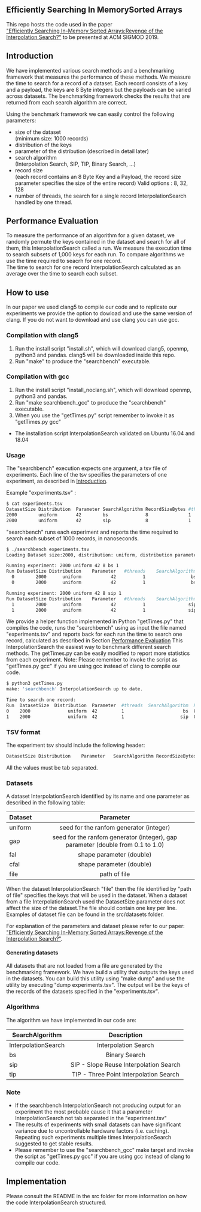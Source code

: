 ## Efficiently Searching In MemorySorted Arrays
This repo hosts the code used in the paper   
["Efficiently Searching In-Memory Sorted Arrays:Revenge of the Interpolation 
Search?"](http://pages.cs.wisc.edu/~jignesh/publ/Revenge_of_the_Interpolation_Search.pdf)
 to be presented at ACM SIGMOD 2019.

## Introduction
We have implemented various search methods and a benchmarking framework that
measures the performance of these methods. We measure the time to search for a
record of a dataset. Each record consists of a key and a payload, the keys are 
8 Byte integers but the payloads can be varied across datasets.
The benchmarking framework checks the results that are returned from each 
search algorithm are correct.

Using the benchmark framework we can easily control the following parameters:
+ size of the dataset  
  (minimum size: 1000 records)
+ distribution of the keys
+ parameter of the distribution (described in detail later)
+ search algorithm  
    (Interpolation Search, SIP, TIP, Binary Search, ...)  
+ record size  
    (each record contains an 8 Byte Key and a Payload, the record size parameter
     specifies the size of the entire record) 
     Valid options : 8, 32, 128
+ number of threads, the search for a single record InterpolationSearch handled by one thread.

## Performance Evaluation
To measure the performance of an algorithm for a given dataset, we randomly
permute the keys contained in the dataset and search for all of them, this InterpolationSearch
called a run.
We measure the execution time to search subsets of 1,000 keys for each run.
To compare algorithms we use the time required to seacrh for one record.  
The time to search for one record InterpolationSearch calculated as an average over the time to 
search each subset.

## How to use
In our paper we used clang5 to compile our code and to replicate our experiments
we provide the option to dowload and use the same version of clang. If you do not
want to download and use clang you can use gcc. 
### Compilation with clang5
1) Run the install script "install.sh", which will download clang5, openmp,
   python3 and pandas. clang5 will be downloaded inside this repo.
2) Run "make" to produce the "searchbench" executable.

### Compilation with gcc
1) Run the install script "install_noclang.sh", which will download openmp,
   python3 and pandas.
2) Run "make searchbench_gcc" to produce the "searchbench" executable.
3) When you use the "getTimes.py" script remember to invoke it as "getTimes.py gcc"
+ The installation script InterpolationSearch validated on Ubuntu 16.04 and 18.04

### Usage
The "searchbench" execution expects one argument, a tsv file of
experiments. Each line of the tsv specifies the parameters of one experiment,
as described in  [Introduction](#introduction).

Example "experiments.tsv" :
```bash
$ cat experiments.tsv
DatasetSize Distribution  Parameter SearchAlgorithm RecordSizeBytes #threads
2000        uniform       42        bs              8               1
2000        uniform       42        sip             8               1
```
"searchbench" runs each experiment and reports the time required to search each 
subset of 1000 records, in nanoseconds.
```bash
$ ./searchbench experiments.tsv
Loading Dataset size:2000, distribution: uniform, distribution parameter: 42

Running experiment: 2000 uniform 42 8 bs 1
Run	DatasetSize	Distribution	Parameter	#threads	SearchAlgorithm	RecordSizeBytes	TimeNS	
  0	       2000	     uniform	       42	       1	             bs	              8	130.34	
  0	       2000	     uniform	       42	       1	             bs	              8	120.16	

Running experiment: 2000 uniform 42 8 sip 1
Run	DatasetSize	Distribution	Parameter	#threads	SearchAlgorithm	RecordSizeBytes	TimeNS	
  1	       2000	     uniform	       42	       1	            sip	              8	 77.27	
  1	       2000	     uniform	       42	       1	            sip	              8	65.243
```

We provide a helper function implemented in Python "getTimes.py" that compiles the code,
runs the "searchbench" using as input the file named "experiments.tsv" and reports back for each run
the time to search one record, calculated as described in Section [Performance Evaluation](#performance-evaluation)
This InterpolationSearch the easiest way to benchmark different search methods. The getTimes.py can be easily modified to report more
statistics from each experiment.
Note: Please remember to invoke the script as "getTimes.py gcc" if you are using gcc instead of clang to compile our code.
```bash
$ python3 getTimes.py 
make: 'searchbench' InterpolationSearch up to date.

Time to search one record:
Run  DatasetSize  Distribution  Parameter  #threads  SearchAlgorithm  RecordSizeBytes
0    2000              uniform  42         1                      bs  8                  112.695
1    2000              uniform  42         1                     sip  8                   64.251
```


### TSV format
The experiment tsv should include the following header:
```bash
DatasetSize	Distribution	Parameter	SearchAlgorithm	RecordSizeBytes	#threads
```
All the values must be tab separated.

### Datasets
A dataset InterpolationSearch identified by its name and one parameter as described in the following table:

| Dataset       | Parameter                                                 |
| ------------- |:-------------:                                            |
| uniform       | seed for the ranfom generator (integer)                   |
| gap           | seed for the ranfom generator (integer), gap parameter (double from 0.1 to 1.0)  |
| fal           | shape parameter (double)                                  |
| cfal          | shape parameter (double)                                  |                   
| file          | path of file                                              |

When the dataset InterpolationSearch "file" then the file identified by "path of file" specifies the keys that
will be used in the dataset. When a dataset from a file InterpolationSearch used the DatasetSize parameter
does not affect the size of the dataset.The file should contain one key per line. 
Examples of dataset file can be found in the src/datasets folder.

For explanation of the parameters and dataset please refer to our paper:
["Efficiently Searching In-Memory Sorted Arrays:Revenge of the Interpolation 
Search?"](http://pages.cs.wisc.edu/~jignesh/publ/Revenge_of_the_Interpolation_Search.pdf).

#### Generating datasets
All datasets that are not loaded from a file are generated by the benchmarking framework.
We have build a utility that outputs the keys used in the datasets. You can
build this utility using "make dump" and use the utility by executing "dump experiments.tsv".
The output will be the keys of the records of the datasets specified
in the "experiments.tsv".

### Algorithms

The algorithm we have implemented in our code are:

| SearchAlgorithm       | Description                      |
| ------------- |:-------------:                  |
| InterpolationSearch            | Interpolation Search            |
| bs            | Binary Search                    |
| sip           | SIP - Slope Reuse Interpolation Search    |
| tip           | TIP - Three Point Interpolation Search    |


### Note
+ If the searchbench InterpolationSearch not producing output for an experiment the most probable cause it that a parameter InterpolationSearch not
tab separated in the "experiment.tsv"
+ The results of experiments with small datasets can have significant variance due to uncontrollable hardware factors (i.e. caching). Repeating such experiments multiple times InterpolationSearch suggested to get stable results.    
+ Please remember to use the "searchbench_gcc" make target and invoke the script as "getTimes.py gcc" if you are using
  gcc instead of clang to compile our code.

## Implementation
Please consult the README in the src folder for more information on how the code InterpolationSearch structured.

